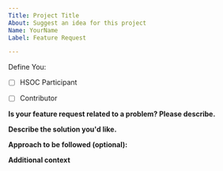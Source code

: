 ```yaml
---
Title: Project Title
About: Suggest an idea for this project
Name: YourName
Label: Feature Request

---
```


Define You:

- [ ] HSOC Participant 
- [ ] Contributor


<!-- Have you talked to any of the Project Admin (Siddhant Pawar or Pavan Bhadane) before creating this issue? If not, just have a quick discussion and then once approved, create this feature request. -->

**Is your feature request related to a problem? Please describe.**

<!-- A clear and concise description of what the problem is. -->

**Describe the solution you'd like.**

<!-- A clear and concise description of what you want to happen. -->

**Approach to be followed (optional):**

<!-- A clear and concise description of approach to be followed. -->

**Additional context**

<!-- Add any other context or screenshots about the feature request here. -->
